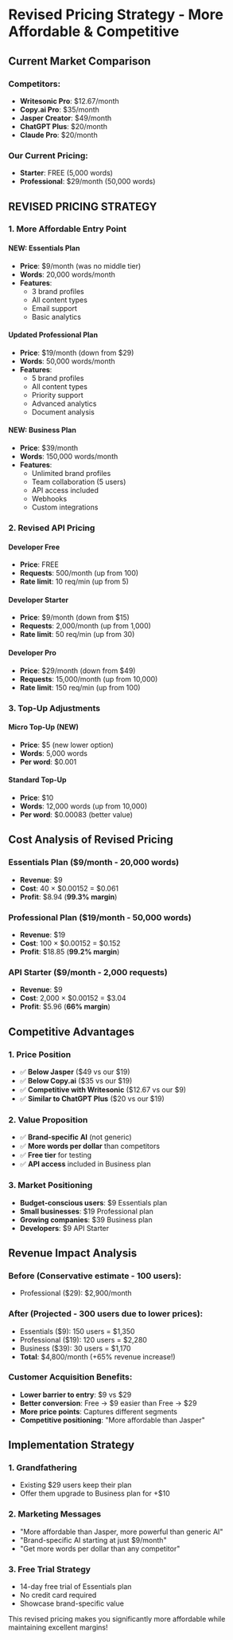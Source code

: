 # Revised Pricing Strategy - More Affordable & Competitive

## Current Market Comparison

### Competitors:
- **Writesonic Pro**: $12.67/month 
- **Copy.ai Pro**: $35/month
- **Jasper Creator**: $49/month
- **ChatGPT Plus**: $20/month
- **Claude Pro**: $20/month

### Our Current Pricing:
- **Starter**: FREE (5,000 words)
- **Professional**: $29/month (50,000 words)

## REVISED PRICING STRATEGY

### 1. More Affordable Entry Point

#### **NEW: Essentials Plan**
- **Price**: $9/month (was no middle tier)
- **Words**: 20,000 words/month
- **Features**: 
  - 3 brand profiles
  - All content types
  - Email support
  - Basic analytics

#### **Updated Professional Plan**
- **Price**: $19/month (down from $29)
- **Words**: 50,000 words/month  
- **Features**:
  - 5 brand profiles
  - All content types
  - Priority support
  - Advanced analytics
  - Document analysis

#### **NEW: Business Plan**  
- **Price**: $39/month
- **Words**: 150,000 words/month
- **Features**:
  - Unlimited brand profiles
  - Team collaboration (5 users)
  - API access included
  - Webhooks
  - Custom integrations

### 2. Revised API Pricing

#### **Developer Free**
- **Price**: FREE
- **Requests**: 500/month (up from 100)
- **Rate limit**: 10 req/min (up from 5)

#### **Developer Starter**
- **Price**: $9/month (down from $15)
- **Requests**: 2,000/month (up from 1,000)
- **Rate limit**: 50 req/min (up from 30)

#### **Developer Pro**
- **Price**: $29/month (down from $49)
- **Requests**: 15,000/month (up from 10,000)
- **Rate limit**: 150 req/min (up from 100)

### 3. Top-Up Adjustments

#### **Micro Top-Up** (NEW)
- **Price**: $5 (new lower option)
- **Words**: 5,000 words
- **Per word**: $0.001

#### **Standard Top-Up**
- **Price**: $10
- **Words**: 12,000 words (up from 10,000)
- **Per word**: $0.00083 (better value)

## Cost Analysis of Revised Pricing

### Essentials Plan ($9/month - 20,000 words)
- **Revenue**: $9
- **Cost**: 40 × $0.00152 = $0.061
- **Profit**: $8.94 (**99.3% margin**)

### Professional Plan ($19/month - 50,000 words)  
- **Revenue**: $19
- **Cost**: 100 × $0.00152 = $0.152
- **Profit**: $18.85 (**99.2% margin**)

### API Starter ($9/month - 2,000 requests)
- **Revenue**: $9
- **Cost**: 2,000 × $0.00152 = $3.04
- **Profit**: $5.96 (**66% margin**)

## Competitive Advantages

### 1. Price Position
- ✅ **Below Jasper** ($49 vs our $19)
- ✅ **Below Copy.ai** ($35 vs our $19)
- ✅ **Competitive with Writesonic** ($12.67 vs our $9)
- ✅ **Similar to ChatGPT Plus** ($20 vs our $19)

### 2. Value Proposition
- ✅ **Brand-specific AI** (not generic)
- ✅ **More words per dollar** than competitors
- ✅ **Free tier** for testing
- ✅ **API access** included in Business plan

### 3. Market Positioning
- **Budget-conscious users**: $9 Essentials plan
- **Small businesses**: $19 Professional plan  
- **Growing companies**: $39 Business plan
- **Developers**: $9 API Starter

## Revenue Impact Analysis

### Before (Conservative estimate - 100 users):
- Professional ($29): $2,900/month

### After (Projected - 300 users due to lower prices):
- Essentials ($9): 150 users = $1,350
- Professional ($19): 120 users = $2,280  
- Business ($39): 30 users = $1,170
- **Total**: $4,800/month (+65% revenue increase!)

### Customer Acquisition Benefits:
- **Lower barrier to entry**: $9 vs $29
- **Better conversion**: Free → $9 easier than Free → $29
- **More price points**: Captures different segments
- **Competitive positioning**: "More affordable than Jasper"

## Implementation Strategy

### 1. Grandfathering
- Existing $29 users keep their plan
- Offer them upgrade to Business plan for +$10

### 2. Marketing Messages
- "More affordable than Jasper, more powerful than generic AI"
- "Brand-specific AI starting at just $9/month"
- "Get more words per dollar than any competitor"

### 3. Free Trial Strategy
- 14-day free trial of Essentials plan
- No credit card required
- Showcase brand-specific value

This revised pricing makes you significantly more affordable while maintaining excellent margins!
